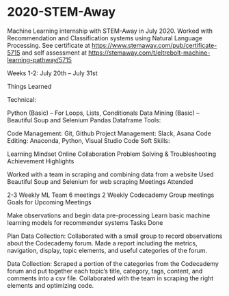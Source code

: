 # 2020-STEM-Away
Machine Learning internship with STEM-Away in July 2020. Worked with Recommendation and Classification systems using Natural Language Processing. See certificate at https://www.stemaway.com/pub/certificate-5715 and self assessment at https://stemaway.com/t/eltrebolt-machine-learning-pathway/5715


Weeks 1-2: July 20th – July 31st

Things Learned

Technical:

Python (Basic) – For Loops, Lists, Conditionals
Data Mining (Basic) – Beautiful Soup and Selenium
Pandas Dataframe
Tools:

Code Management: Git, Github
Project Management: Slack, Asana
Code Editing: Anaconda, Python, Visual Studio Code
Soft Skills:

Learning Mindset
Online Collaboration
Problem Solving & Troubleshooting
Achievement Highlights

Worked with a team in scraping and combining data from a website
Used Beautiful Soup and Selenium for web scraping
Meetings Attended

2-3 Weekly ML Team 6 meetings
2 Weekly Codecademy Group meetings
Goals for Upcoming Meetings

Make observations and begin data pre-processing
Learn basic machine learning models for recommender systems
Tasks Done

Plan Data Collection: Collaborated with a small group to record observations about the Codecademy forum. Made a report including the metrics, navigation, display, topic elements, and useful categories of the forum.

Data Collection: Scraped a portion of the categories from the Codecademy forum and put together each topic’s title, category, tags, content, and comments into a csv file. Collaborated with the team in scraping the right elements and optimizing code.
